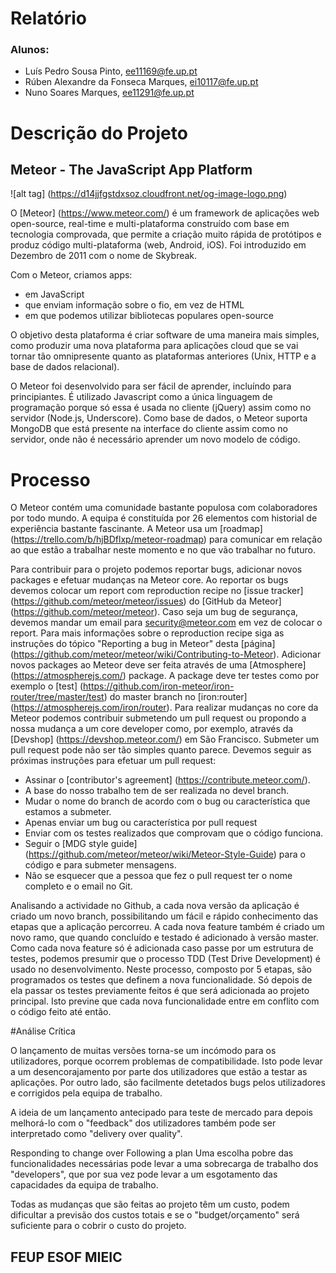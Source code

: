 # Relatório

### Alunos:
* Luís Pedro Sousa Pinto, ee11169@fe.up.pt
* Rúben Alexandre da Fonseca Marques, ei10117@fe.up.pt 
* Nuno Soares Marques, ee11291@fe.up.pt

# Descrição do Projeto

## Meteor - The JavaScript App Platform

![alt tag] (https://d14jjfgstdxsoz.cloudfront.net/og-image-logo.png)

O [Meteor] (https://www.meteor.com/) é um framework de aplicações web open-source, real-time e multi-plataforma construído com base em tecnologia comprovada,
que permite a criação muito rápida de protótipos e produz código multi-plataforma (web, Android, iOS).
Foi introduzido em Dezembro de 2011 com o nome de Skybreak.

Com o Meteor, criamos apps:

* em JavaScript
* que enviam informação sobre o fio, em vez de HTML
* em que podemos utilizar bibliotecas populares open-source

O objetivo desta plataforma é criar software de uma maneira mais simples, como produzir uma nova plataforma para aplicações cloud
que se vai tornar tão omnipresente quanto as plataformas anteriores (Unix, HTTP e a base de dados relacional). 

O Meteor foi desenvolvido para ser fácil de aprender, incluíndo para principiantes. É utilizado Javascript como a única linguagem de programação porque só essa é usada no cliente (jQuery) assim como no servidor (Node.js, Underscore). Como base de dados, o Meteor suporta MongoDB que está presente na interface do cliente assim como no servidor, onde não é necessário aprender um novo modelo de código.

# Processo

O Meteor contém uma comunidade bastante populosa com colaboradores por todo mundo. A equipa é constituída por 26 elementos com
historial de experiência bastante fascinante. A Meteor usa um [roadmap] (https://trello.com/b/hjBDflxp/meteor-roadmap) para comunicar em relação ao que estão a trabalhar neste momento e no que vão trabalhar no futuro.

Para contribuir para o projeto podemos reportar bugs, adicionar novos packages e efetuar mudanças na Meteor core. Ao reportar os bugs devemos colocar um report com reproduction recipe no [issue tracker] (https://github.com/meteor/meteor/issues) do [GitHub da Meteor] (https://github.com/meteor/meteor). Caso seja um bug de segurança, devemos mandar um email para security@meteor.com em vez de colocar o report. Para mais informações sobre o reproduction recipe siga as instruções do tópico "Reporting a bug in Meteor" desta [página] (https://github.com/meteor/meteor/wiki/Contributing-to-Meteor).
Adicionar novos packages ao Meteor deve ser feita através de uma [Atmosphere] (https://atmospherejs.com/) package. A package deve ter testes como por exemplo o [test] (https://github.com/iron-meteor/iron-router/tree/master/test) do master branch no [iron:router] (https://atmospherejs.com/iron/router).
Para realizar mudanças no core da Meteor podemos contribuir submetendo um pull request ou propondo a nossa mudança a um core developer como, por exemplo, através da [Devshop] (https://devshop.meteor.com/) em São Francisco. Submeter um pull request pode não ser tão simples quanto parece. Devemos seguir as próximas instruções para efetuar um pull request:

* Assinar o [contributor's agreement] (https://contribute.meteor.com/).
* A base do nosso trabalho tem de ser realizada no devel branch. 
* Mudar o nome do branch de acordo com o bug ou característica que estamos a submeter.
* Apenas enviar um bug ou característica por pull request
* Enviar com os testes realizados que comprovam que o código funciona.
* Seguir o [MDG style guide] (https://github.com/meteor/meteor/wiki/Meteor-Style-Guide) para o código e para submeter mensagens.
* Não se esquecer que a pessoa que fez o pull request ter o nome completo e o email no Git.

Analisando a actividade no Github, a cada nova versão da aplicação é criado um novo branch, possibilitando um fácil e rápido conhecimento das etapas que a aplicação percorreu. A cada nova feature também é criado um novo ramo, que quando concluído e testado é adicionado à versão master. Como cada nova feature só é adicionada caso passe por um estrutura de testes, podemos presumir que o processo TDD (Test Drive Development) é usado no desenvolvimento. Neste processo, composto por 5 etapas, são programados os testes que definem a nova funcionalidade. Só depois de ela passar os testes previamente feitos é que será adicionada ao projeto principal. Isto previne que cada nova funcionalidade entre em conflito com o código feito até então.

#Análise Crítica

O lançamento de muitas versões torna-se um incómodo para os utilizadores, porque ocorrem problemas de compatibilidade. Isto pode levar a um desencorajamento por parte dos utilizadores que estão a testar as aplicações. Por outro lado, são facilmente detetados bugs pelos utilizadores e corrigidos pela equipa de trabalho.

A ideia de um lançamento antecipado para teste de mercado para depois melhorá-lo com o "feedback" dos utilizadores também pode ser interpretado como "delivery over quality".

Responding to change over Following a plan
Uma escolha pobre das funcionalidades necessárias pode levar a uma sobrecarga de trabalho dos "developers", que por sua vez pode levar a um esgotamento das capacidades da equipa de trabalho.

Todas as mudanças que são feitas ao projeto têm um custo, podem dificultar a previsão dos custos totais e se o "budget/orçamento" será suficiente para o cobrir o custo do projeto.

## FEUP ESOF  MIEIC
